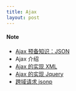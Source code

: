 ```yaml
---
title: Ajax
layout: post
---
```


#### Note
- [Ajax 预备知识：JSON]({{site.baseurl}}/2017/08/09/Ajax-JSON)
- Ajax 介绍
- [Ajax 的实现 XML]({{site.baseurl}}/2017/08/09/Ajax-realize-xml)
- [Ajax 的实现 Jquery]({{site.baseurl}}/2017/08/09/Ajax-realize-jquery)
- [跨域请求 jsonp]({{site.baseurl}}/2017/08/09/jsonp)